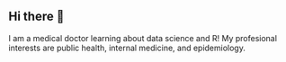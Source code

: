 ## Hi there 👋

I am a medical doctor learning about data science and R!
My profesional interests are public health, internal medicine, and epidemiology. 
